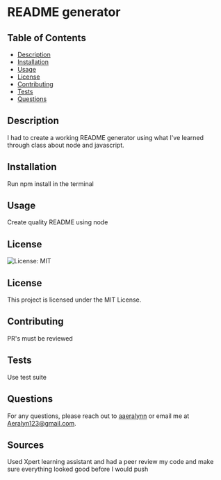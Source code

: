 # README generator
## Table of Contents
- [Description](#description)
- [Installation](#installation)
- [Usage](#usage)
- [License](#license)
- [Contributing](#contributing)
- [Tests](#tests)
- [Questions](#questions)

## Description
I had to create a working README generator using what I've learned through class about node and javascript.

## Installation
Run npm install in the terminal

## Usage
Create quality README using node

## License
![License: MIT](https://img.shields.io/badge/License-MIT-yellow.svg)
## License

This project is licensed under the MIT License.


## Contributing
PR's must be reviewed

## Tests
Use test suite

## Questions
For any questions, please reach out to [aaeralynn](https://github.com/aaeralynn) or email me at Aeralyn123@gmail.com.

## Sources

Used Xpert learning assistant and had a peer review my code and make sure everything looked good before I would push
